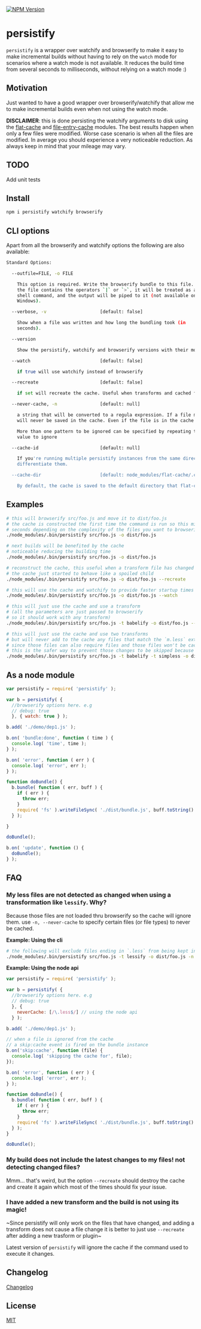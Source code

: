 [![NPM Version](http://img.shields.io/npm/v/persistify.svg?style=flat)](https://npmjs.org/package/persistify)

# persistify
`persistify` is a wrapper over watchify and browserify to make it easy to make incremental builds without having to rely on the `watch` mode for scenarios where a watch mode is not available. It reduces the build time from several seconds to milliseconds, without relying on a watch mode :)

## Motivation
Just wanted to have a good wrapper over browserify/watchify that allow me to make incremental builds even when not using the watch mode.

**DISCLAIMER**: this is done persisting the watchify arguments to disk using the [flat-cache](https://npmjs.org/package/flat-cache) and [file-entry-cache](https://npmjs.org/package/file-entry-cache) modules. The best results happen when only a few files were modified. Worse case scenario is when all the files are modified. In average you should experience a very noticeable reduction. As always keep in mind that your mileage may vary.

## TODO

Add unit tests

## Install

```bash
npm i persistify watchify browserify
```

## CLI options

Apart from all the browserify and watchify options the following are also available:

```bash
Standard Options:

  --outfile=FILE, -o FILE

    This option is required. Write the browserify bundle to this file. If
    the file contains the operators `|` or `>`, it will be treated as a
    shell command, and the output will be piped to it (not available on
    Windows).

  --verbose, -v                    [default: false]

    Show when a file was written and how long the bundling took (in
    seconds).

  --version

    Show the persistify, watchify and browserify versions with their module paths.

  --watch                          [default: false]

    if true will use watchify instead of browserify

  --recreate                       [default: false]

    if set will recreate the cache. Useful when transforms and cached files refuse to cooperate

  --never-cache, -n                [default: null]

    a string that will be converted to a regula expression. If a file matches the returned regExp
    will never be saved in the cache. Even if the file is in the cache already it will be ignored.

    More than one pattern to be ignored can be specified by repeating this option with other regex
    value to ignore

  --cache-id                       [default: null]

    If you're running multiple persistify instances from the same directory, use this to
    differentiate them.

  --cache-dir                      [default: node_modules/flat-cache/.cache]

    By default, the cache is saved to the default directory that flat-cache sets. This sets a custom directory for the cache files.

```

## Examples

```bash
# this will browserify src/foo.js and move it to dist/foo.js
# the cache is constructed the first time the command is run so this might take a few
# seconds depending on the complexity of the files you want to browserify
./node_modules/.bin/persistify src/foo.js -o dist/foo.js

# next builds will be benefited by the cache
# noticeable reducing the building time
./node_modules/.bin/persistify src/foo.js -o dist/foo.js

# reconstruct the cache, this useful when a transform file has changed or
# the cache just started to behave like a spoiled child
./node_modules/.bin/persistify src/foo.js -o dist/foo.js --recreate

# this will use the cache and watchify to provide faster startup times on watch mode
./node_modules/.bin/persistify src/foo.js -o dist/foo.js --watch

# this will just use the cache and use a transform
# (all the parameters are just passed to browserify
# so it should work with any transform)
./node_modules/.bin/persistify src/foo.js -t babelify -o dist/foo.js --watch

# this will just use the cache and use two transforms
# but will never add to the cache any files that match the `m.less` extension
# since those files can also require files and those files won't be cached
# this is the safer way to prevent those changes to be skipped because of the cache
./node_modules/.bin/persistify src/foo.js -t babelify -t simpless -o dist/foo.js -n '\.less$'
```

## As a node module

```javascript
var persistify = require( 'persistify' );

var b = persistify( {
  //browserify options here. e.g
  // debug: true
  }, { watch: true } );

b.add( './demo/dep1.js' );

b.on( 'bundle:done', function ( time ) {
  console.log( 'time', time );
} );

b.on( 'error', function ( err ) {
  console.log( 'error', err );
} );

function doBundle() {
  b.bundle( function ( err, buff ) {
    if ( err ) {
      throw err;
    }
    require( 'fs' ).writeFileSync( './dist/bundle.js', buff.toString() );
  } );

}

doBundle();

b.on( 'update', function () {
  doBundle();
} );

```

## FAQ

### My less files are not detected as changed when using a transformation like `lessify`. Why?

Because those files are not loaded thru browserify so the cache will ignore them. use `-n, --never-cache` to specify certain files (or file types) to never be cached.

**Example: Using the cli**

```bash
# the following will exclude files ending in `.less` from being kept in the cache
./node_modules/.bin/persistify src/foo.js -t lessify -o dist/foo.js -n '\.less$'
```

**Example: Using the node api**
```javascript
var persistify = require( 'persistify' );

var b = persistify( {
  //browserify options here. e.g
  // debug: true
  }, {
    neverCache: [/\.less$/] // using the node api
  } );

b.add( './demo/dep1.js' );

// when a file is ignored from the cache
// a skip:cache event is fired on the bundle instance
b.on('skip:cache', function (file) {
  console.log( 'skipping the cache for', file);
});

b.on( 'error', function ( err ) {
  console.log( 'error', err );
} );

function doBundle() {
  b.bundle( function ( err, buff ) {
    if ( err ) {
      throw err;
    }
    require( 'fs' ).writeFileSync( './dist/bundle.js', buff.toString() );
  } );
}

doBundle();
```

### My build does not include the latest changes to my files! not detecting changed files?

Mmm... that's weird, but the option `--recreate` should destroy the cache and create it again which most of the times should fix your issue.

### I have added a new transform and the build is not using its magic!

~Since persistify will only work on the files that have changed, and adding a transform
does not cause a file change it is better to just use `--recreate` after adding a new trasform or plugin~

Latest version of `persistify` will ignore the cache if the command used to execute it changes.

## Changelog

[Changelog](./changelog.md)

## License

[MIT](./LICENSE)
